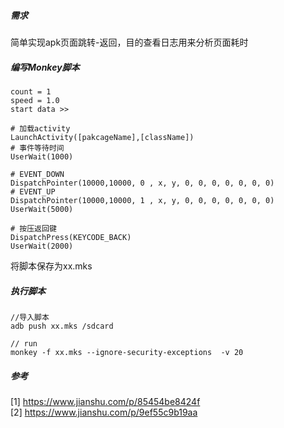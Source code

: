 ##### 需求
简单实现apk页面跳转-返回，目的查看日志用来分析页面耗时

##### 编写Monkey脚本
```
count = 1
speed = 1.0
start data >>

# 加载activity
LaunchActivity([pakcageName],[className])
# 事件等待时间
UserWait(1000)

# EVENT_DOWN
DispatchPointer(10000,10000, 0 , x, y, 0, 0, 0, 0, 0, 0, 0)
# EVENT_UP
DispatchPointer(10000,10000, 1 , x, y, 0, 0, 0, 0, 0, 0, 0)
UserWait(5000)

# 按压返回键
DispatchPress(KEYCODE_BACK)
UserWait(2000)
```
将脚本保存为xx.mks

##### 执行脚本
```
//导入脚本
adb push xx.mks /sdcard

// run
monkey -f xx.mks --ignore-security-exceptions  -v 20

```

##### 参考
[1] https://www.jianshu.com/p/85454be8424f  
[2] https://www.jianshu.com/p/9ef55c9b19aa
